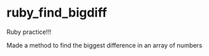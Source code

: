 # ruby_find_bigdiff
Ruby practice!!!

Made a method to find the biggest difference in an array of numbers
